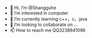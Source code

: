 - 👋 Hi, I’m @Shangguhe
- 👀 I’m interested in computer
- 🌱 I’m currently learning c++，c，java
- 💞️ I’m looking to collaborate on ...
- 📫 How to reach me QQ3238641096

<!---
Shangguhe/Shangguhe is a ✨ special ✨ repository because its `README.md` (this file) appears on your GitHub profile.
You can click the Preview link to take a look at your changes.
--->
